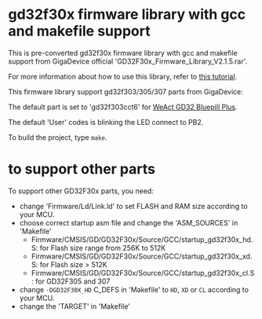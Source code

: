 # gd32f30x firmware library with gcc and makefile support

This is pre-converted gd32f30x firmware library with gcc and makefile support from GigaDevice official 'GD32F30x_Firmware_Library_V2.1.5.rar'.

For more information about how to use this library, refer to [this tutorial](https://github.com/cjacker/opensource-toolchain-stm32).

This firmware library support gd32f303/305/307 parts from GigaDevice:

The default part is set to 'gd32f303cct6' for [WeAct GD32 Bluepill Plus](https://github.com/WeActStudio/BluePill-Plus).

The default 'User' codes is blinking the LED connect to PB2.

To build the project, type `make`.


# to support other parts
To support other GD32F30x parts, you need:

- change 'Firmware/Ld/Link.ld' to set FLASH and RAM size according to your MCU.
- choose correct startup asm file and change the 'ASM_SOURCES' in 'Makefile'
  + Firmware/CMSIS/GD/GD32F30x/Source/GCC/startup_gd32f30x_hd.S: for Flash size range from 256K to 512K
  + Firmware/CMSIS/GD/GD32F30x/Source/GCC/startup_gd32f30x_xd.S: for Flash size > 512K
  + Firmware/CMSIS/GD/GD32F30x/Source/GCC/startup_gd32f30x_cl.S: for GD32F305 and 307
- change `-DGD32F30X_HD` C_DEFS in 'Makefile' to `HD`, `XD` or `CL` according to your MCU.
- change the 'TARGET' in 'Makefile'

